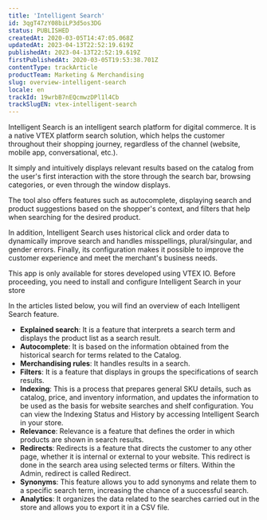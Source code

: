 ```yaml
---
title: 'Intelligent Search'
id: 3qgT47zY08biLP3d5os3DG
status: PUBLISHED
createdAt: 2020-03-05T14:47:05.068Z
updatedAt: 2023-04-13T22:52:19.619Z
publishedAt: 2023-04-13T22:52:19.619Z
firstPublishedAt: 2020-03-05T19:53:38.701Z
contentType: trackArticle
productTeam: Marketing & Merchandising
slug: overview-intelligent-search
locale: en
trackId: 19wrbB7nEQcmwzDPl1l4Cb
trackSlugEN: vtex-intelligent-search
---
```


Intelligent Search is an intelligent search platform for digital commerce. It is a native VTEX platform search solution, which helps the customer throughout their shopping journey, regardless of the channel (website, mobile app, conversational, etc.).

It simply and intuitively displays relevant results based on the catalog from the user's first interaction with the store through the search bar, browsing categories, or even through the window displays.

The tool also offers features such as autocomplete, displaying search and product suggestions based on the shopper's context, and filters that help when searching for the desired product.

In addition, Intelligent Search uses historical click and order data to dynamically improve search and handles misspellings, plural/singular, and gender errors. Finally, its configuration makes it possible to improve the customer experience and meet the merchant's business needs.
<div class="alert alert-info" role="alert"><p>
This app is only available for stores developed using VTEX IO. Before proceeding, you need to install and configure Intelligent Search in your store</p>
</div>

In the articles listed below, you will find an overview of each Intelligent Search feature.

- **Explained search**: It is a feature that interprets a search term and displays the product list as a search result.
- **Autocomplete**: It is based on the information obtained from the historical search for terms related to the Catalog.
- **Merchandising rules**: It handles results in a search.
- **Filters**: It is a feature that displays in groups the specifications of search results.
- **Indexing**: This is a process that prepares general SKU details, such as catalog, price, and inventory information, and updates the information to be used as the basis for website searches and shelf configuration. You can view the Indexing Status and History by accessing Intelligent Search in your store.
- **Relevance**: Relevance is a feature that defines the order in which products are shown in search results.
- **Redirects**: Redirects is a feature that directs the customer to any other page, whether it is internal or external to your website. This redirect is done in the search area using selected terms or filters. Within the Admin, redirect is called Redirect.
- **Synonyms**: This feature allows you to add synonyms and relate them to a specific search term, increasing the chance of a successful search.
- **Analytics**: It organizes the data related to the searches carried out in the store and allows you to export it in a CSV file.
